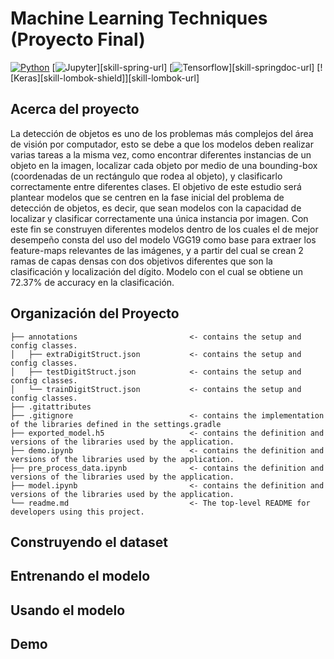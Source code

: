# Machine Learning Techniques (Proyecto Final)

<!-- TABLE OF HEADER -->
[![Python][skill-java-shield]][skill-java-url]
[![Jupyter][skill-spring-shield]][skill-spring-url]
[![Tensorflow][skill-springdoc-shield]][skill-springdoc-url]
[![Keras][skill-lombok-shield]][skill-lombok-url]


<!-- ABOUT THE PROJECT -->
## Acerca del proyecto

La detección de objetos es uno de los problemas más complejos del área de visión por computador, esto se debe a que los modelos deben realizar varias tareas a la misma vez, como encontrar diferentes instancias de un objeto en la imagen, localizar cada objeto por medio de una bounding-box (coordenadas de un rectángulo que rodea al objeto), y clasificarlo correctamente entre diferentes clases.
El objetivo de este estudio será plantear modelos que se centren en la fase inicial del problema de detección de objetos, es decir, que sean modelos con la capacidad de localizar y clasificar correctamente una única instancia por imagen.
Con este fin se construyen diferentes modelos dentro de los cuales el de mejor desempeño consta del uso del modelo VGG19 como base para extraer los feature-maps relevantes de las imágenes, y a partir del cual se crean 2 ramas de capas densas con dos objetivos diferentes que son la clasificación y localización del dígito. Modelo con el cual se obtiene un 72.37% de accuracy en la clasificación.

## Organización del Proyecto

    ├── annotations                         <- contains the setup and config classes.
    │   ├── extraDigitStruct.json           <- contains the setup and config classes.
    │   ├── testDigitStruct.json            <- contains the setup and config classes.                 
    │   └── trainDigitStruct.json           <- contains the setup and config classes.
    ├── .gitattributes
    ├── .gitignore                          <- contains the implementation of the libraries defined in the settings.gradle
    ├── exported_model.h5                   <- contains the definition and versions of the libraries used by the application.
    ├── demo.ipynb                          <- contains the definition and versions of the libraries used by the application.
    ├── pre_process_data.ipynb              <- contains the definition and versions of the libraries used by the application.
    ├── model.ipynb                         <- contains the definition and versions of the libraries used by the application.
    └── readme.md                           <- The top-level README for developers using this project.

## Construyendo el dataset

## Entrenando el modelo

## Usando el modelo

## Demo

<!-- MARKDOWN LINKS & IMAGES -->
<!-- https://shields.io/ -->
[skill-java-shield]: https://img.shields.io/badge/JAVA-17-blue
[skill-java-url]: https://www.oracle.com/java/technologies/javase/jdk17-archive-downloads.html
[skill-spring-shield]: https://img.shields.io/badge/Spring%20Boot-2.6.3-blue
[skill-springdoc-shield]: https://img.shields.io/badge/SpringDoc-1.6.6-blue
